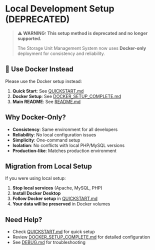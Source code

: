 # Local Development Setup (DEPRECATED)

> **⚠️ WARNING: This setup method is deprecated and no longer supported.**
> 
> The Storage Unit Management System now uses **Docker-only** deployment for consistency and reliability.

## 🐳 Use Docker Instead

Please use the Docker setup instead:

1. **Quick Start**: See [QUICKSTART.md](QUICKSTART.md)
2. **Docker Setup**: See [DOCKER_SETUP_COMPLETE.md](DOCKER_SETUP_COMPLETE.md)
3. **Main README**: See [README.md](../README.md)

## Why Docker-Only?

- **Consistency**: Same environment for all developers
- **Reliability**: No local configuration issues
- **Simplicity**: One-command setup
- **Isolation**: No conflicts with local PHP/MySQL versions
- **Production-like**: Matches production environment

## Migration from Local Setup

If you were using local setup:

1. **Stop local services** (Apache, MySQL, PHP)
2. **Install Docker Desktop**
3. **Follow Docker setup** in [QUICKSTART.md](QUICKSTART.md)
4. **Your data will be preserved** in Docker volumes

## Need Help?

- Check [QUICKSTART.md](QUICKSTART.md) for quick setup
- Review [DOCKER_SETUP_COMPLETE.md](DOCKER_SETUP_COMPLETE.md) for detailed configuration
- See [DEBUG.md](DEBUG.md) for troubleshooting